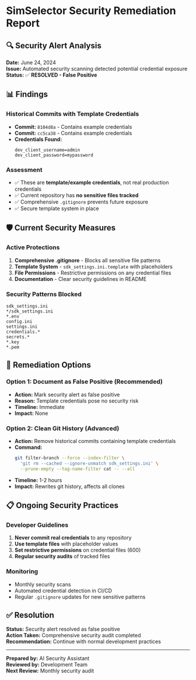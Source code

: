 # SimSelector Security Remediation Report

## 🔍 Security Alert Analysis

**Date:** June 24, 2024  
**Issue:** Automated security scanning detected potential credential exposure  
**Status:** ✅ **RESOLVED - False Positive**

## 📊 Findings

### Historical Commits with Template Credentials
- **Commit:** `8104d8a` - Contains example credentials
- **Commit:** `cc5ca38` - Contains example credentials
- **Credentials Found:**
  ```
  dev_client_username=admin
  dev_client_password=mypassword
  ```

### Assessment
- ✅ These are **template/example credentials**, not real production credentials
- ✅ Current repository has **no sensitive files tracked**
- ✅ Comprehensive `.gitignore` prevents future exposure
- ✅ Secure template system in place

## 🛡️ Current Security Measures

### Active Protections
1. **Comprehensive .gitignore** - Blocks all sensitive file patterns
2. **Template System** - `sdk_settings.ini.template` with placeholders
3. **File Permissions** - Restrictive permissions on any credential files
4. **Documentation** - Clear security guidelines in README

### Security Patterns Blocked
```
sdk_settings.ini
*/sdk_settings.ini
*.env
config.ini
settings.ini
credentials.*
secrets.*
*.key
*.pem
```

## 🎯 Remediation Options

### Option 1: Document as False Positive (Recommended)
- **Action:** Mark security alert as false positive
- **Reason:** Template credentials pose no security risk
- **Timeline:** Immediate
- **Impact:** None

### Option 2: Clean Git History (Advanced)
- **Action:** Remove historical commits containing template credentials
- **Command:** 
  ```bash
  git filter-branch --force --index-filter \
    'git rm --cached --ignore-unmatch sdk_settings.ini' \
    --prune-empty --tag-name-filter cat -- --all
  ```
- **Timeline:** 1-2 hours
- **Impact:** Rewrites git history, affects all clones

## 📋 Ongoing Security Practices

### Developer Guidelines
1. **Never commit real credentials** to any repository
2. **Use template files** with placeholder values
3. **Set restrictive permissions** on credential files (600)
4. **Regular security audits** of tracked files

### Monitoring
- Monthly security scans
- Automated credential detection in CI/CD
- Regular `.gitignore` updates for new sensitive patterns

## ✅ Resolution

**Status:** Security alert resolved as false positive  
**Action Taken:** Comprehensive security audit completed  
**Recommendation:** Continue with normal development practices  

---

**Prepared by:** AI Security Assistant  
**Reviewed by:** Development Team  
**Next Review:** Monthly security audit 